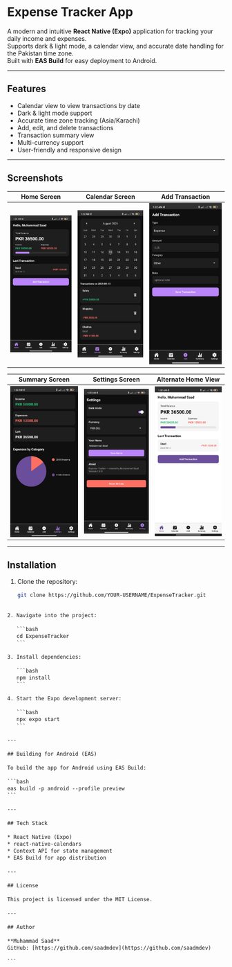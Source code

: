 # Expense Tracker App

A modern and intuitive **React Native (Expo)** application for tracking your daily income and expenses.  
Supports dark & light mode, a calendar view, and accurate date handling for the Pakistan time zone.  
Built with **EAS Build** for easy deployment to Android.

---

## Features

- Calendar view to view transactions by date
- Dark & light mode support
- Accurate time zone tracking (Asia/Karachi)
- Add, edit, and delete transactions
- Transaction summary view
- Multi-currency support
- User-friendly and responsive design

---

## Screenshots

| Home Screen | Calendar Screen | Add Transaction |
|-------------|-----------------|-----------------|
| ![Home](./screenshots/home.jpg) | ![Calendar](./screenshots/calander.jpg) | ![Transaction](./screenshots/transaction.jpg) |

| Summary Screen | Settings Screen | Alternate Home View |
|----------------|-----------------|---------------------|
| ![Summary](./screenshots/summery.jpg) | ![Settings](./screenshots/setting.jpg) | ![Home 2](./screenshots/home2.jpg) |

---

## Installation

1. Clone the repository:
   ```bash
   git clone https://github.com/YOUR-USERNAME/ExpenseTracker.git
````

2. Navigate into the project:

   ```bash
   cd ExpenseTracker
   ```

3. Install dependencies:

   ```bash
   npm install
   ```

4. Start the Expo development server:

   ```bash
   npx expo start
   ```

---

## Building for Android (EAS)

To build the app for Android using EAS Build:

```bash
eas build -p android --profile preview
```

---

## Tech Stack

* React Native (Expo)
* react-native-calendars
* Context API for state management
* EAS Build for app distribution

---

## License

This project is licensed under the MIT License.

---

## Author

**Muhammad Saad**
GitHub: [https://github.com/saadmdev](https://github.com/saadmdev)

```
